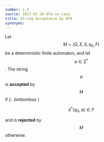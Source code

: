 ```yaml
---
number: 1.3
source: 2017-01-26-dfa-in-java
title: String Acceptance by DFA
synonyms:
---
```


Let $$M = (Q, Σ, δ, q_0, F)$$ be a deterministic finite automaton, and let $$a ∈ Σ^*$$. The string $$a$$ is
**accepted** by $$M$$ if 
{: .bottomless }

$$δ^*(q_0, a) ∈ F$$


and is **rejected** by $$M$$ otherwise.
